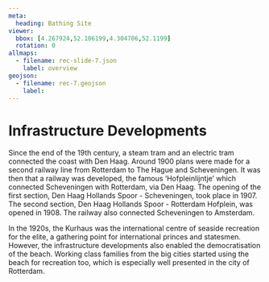```yaml
---
meta:
  heading: Bathing Site
viewer:
  bbox: [4.267924,52.106199,4.304706,52.1199]
  rotation: 0
allmaps:
  - filename: rec-slide-7.json
    label: overview
geojson:
  - filename: rec-7.geojson
    label:
---
```


# Infrastructure Developments

Since the end of the 19th century, a steam tram and an electric tram connected the coast with Den Haag. Around 1900 plans were made for a second railway line from Rotterdam to The Hague and Scheveningen. It was then that a railway was developed, the famous ‘Hofpleinlijntje’ which connected Scheveningen with Rotterdam, via Den Haag. The opening of the first section, Den Haag Hollands Spoor - Scheveningen, took place in 1907. The second section, Den Haag Hollands Spoor - Rotterdam Hofplein, was opened in 1908. The railway also connected Scheveningen to Amsterdam.

In the 1920s, the Kurhaus was the international centre of seaside recreation for the elite, a gathering point for international princes and statesmen. However, the infrastructure developments also enabled the democratisation of the beach. Working class families from the big cities started using the beach for recreation too, which is especially well presented in the city of Rotterdam. 